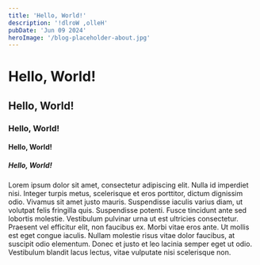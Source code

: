 ```yaml
---
title: 'Hello, World!'
description: '!dlroW ,olleH'
pubDate: 'Jun 09 2024'
heroImage: '/blog-placeholder-about.jpg'
---
```


# Hello, World!

## Hello, World!

### Hello, World!

#### Hello, World!

##### Hello, World!

Lorem ipsum dolor sit amet, consectetur adipiscing elit. Nulla id imperdiet nisi. Integer turpis metus, scelerisque et eros porttitor, dictum dignissim odio. Vivamus sit amet justo mauris. Suspendisse iaculis varius diam, ut volutpat felis fringilla quis. Suspendisse potenti. Fusce tincidunt ante sed lobortis molestie. Vestibulum pulvinar urna ut est ultricies consectetur. Praesent vel efficitur elit, non faucibus ex. Morbi vitae eros ante. Ut mollis est eget congue iaculis. Nullam molestie risus vitae dolor faucibus, at suscipit odio elementum. Donec et justo et leo lacinia semper eget ut odio. Vestibulum blandit lacus lectus, vitae vulputate nisi scelerisque non.